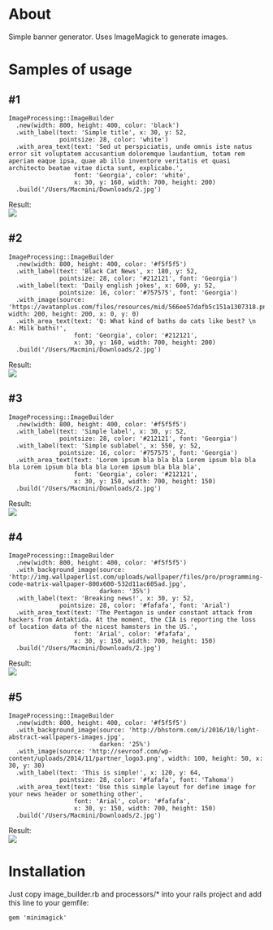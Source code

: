 <h1>About</h1>

<p>Simple banner generator. Uses ImageMagick to generate images.</p>

<h1>Samples of usage</h1>

<h2> #1 </h2>

```
ImageProcessing::ImageBuilder
  .new(width: 800, height: 400, color: 'black')
  .with_label(text: 'Simple title', x: 30, y: 52,
              pointsize: 28, color: 'white')
  .with_area_text(text: 'Sed ut perspiciatis, unde omnis iste natus error sit voluptatem accusantium doloremque laudantium, totam rem aperiam eaque ipsa, quae ab illo inventore veritatis et quasi architecto beatae vitae dicta sunt, explicabo.',
                  font: 'Georgia', color: 'white',
                  x: 30, y: 160, width: 700, height: 200)
  .build('/Users/Macmini/Downloads/2.jpg')
```

Result:
<br/>
<img src='http://joxi.ru/DmBZ7ggi351BmP.jpg'></img>

<h2> #2 </h2>

```
ImageProcessing::ImageBuilder
  .new(width: 800, height: 400, color: '#f5f5f5')
  .with_label(text: 'Black Cat News', x: 180, y: 52,
              pointsize: 28, color: '#212121', font: 'Georgia')
  .with_label(text: 'Daily english jokes', x: 600, y: 52,
              pointsize: 16, color: '#757575', font: 'Georgia')
  .with_image(source: 'https://avatanplus.com/files/resources/mid/566ee57dafb5c151a1307318.png', width: 200, height: 200, x: 0, y: 0)
  .with_area_text(text: 'Q: What kind of baths do cats like best? \n A: Milk baths!',
                  font: 'Georgia', color: '#212121',
                  x: 30, y: 160, width: 700, height: 200)
  .build('/Users/Macmini/Downloads/2.jpg')
```

Result:
<br/>
<img src='http://joxi.net/8Anb3aaT6XaDAO.jpg'></img>

<h2> #3 </h2>

```
ImageProcessing::ImageBuilder
  .new(width: 800, height: 400, color: '#f5f5f5')
  .with_label(text: 'Simple label', x: 30, y: 52,
              pointsize: 28, color: '#212121', font: 'Georgia')
  .with_label(text: 'Simple sublabel', x: 550, y: 52,
              pointsize: 16, color: '#757575', font: 'Georgia')
  .with_area_text(text: 'Lorem ipsum bla bla bla Lorem ipsum bla bla bla Lorem ipsum bla bla bla Lorem ipsum bla bla bla',
                  font: 'Georgia', color: '#212121',
                  x: 30, y: 150, width: 700, height: 150)
  .build('/Users/Macmini/Downloads/2.jpg')
```

Result:
<br/>
<img src='http://joxi.ru/V2V3G66H7MQPAv.jpg'></img>

<h2> #4 </h2>

```
ImageProcessing::ImageBuilder
  .new(width: 800, height: 400, color: '#f5f5f5')
  .with_background_image(source: 'http://img.wallpaperlist.com/uploads/wallpaper/files/pro/programming-code-matrix-wallpaper-800x600-532d11ac605ad.jpg',
                         darken: '35%')
  .with_label(text: 'Breaking news!', x: 30, y: 52,
              pointsize: 28, color: '#fafafa', font: 'Arial')
  .with_area_text(text: 'The Pentagon is under constant attack from hackers from Antaktida. At the moment, the CIA is reporting the loss of location data of the nicest hamsters in the US.',
                  font: 'Arial', color: '#fafafa',
                  x: 30, y: 150, width: 700, height: 150)
  .build('/Users/Macmini/Downloads/2.jpg')
```

Result:
<br/>
<img src='http://joxi.ru/KAxJgppHxY5Gm8.jpg'></img>


<h2> #5 </h2>

```
ImageProcessing::ImageBuilder
  .new(width: 800, height: 400, color: '#f5f5f5')
  .with_background_image(source: 'http://bhstorm.com/i/2016/10/light-abstract-wallpapers-images.jpg',
                         darken: '25%')
  .with_image(source: 'http://sevroof.com/wp-content/uploads/2014/11/partner_logo3.png', width: 100, height: 50, x: 30, y: 30)
  .with_label(text: 'This is simple!', x: 120, y: 64,
              pointsize: 28, color: '#fafafa', font: 'Tahoma')
  .with_area_text(text: 'Use this simple layout for define image for your news header or something other',
                  font: 'Arial', color: '#fafafa',
                  x: 30, y: 150, width: 700, height: 150)
  .build('/Users/Macmini/Downloads/2.jpg')
```

Result:
<br/>
<img src='http://joxi.ru/LmGn7ggtWK7Xrl.jpg'></img>


<h1>Installation</h1> 
<p>Just copy image_builder.rb and processors/* into your rails project and add this line to your gemfile: </p>

```gem 'minimagick'```

